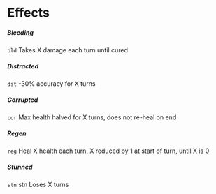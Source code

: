 # Effects

##### Bleeding

`bld`
Takes X damage each turn until cured

##### Distracted

`dst`
-30% accuracy for X turns

##### Corrupted

`cor`
Max health halved for X turns, does not re-heal on end

##### Regen

`reg`
Heal X health each turn, X reduced by 1 at start of turn, until X is 0

##### Stunned

`stn`
stn
Loses X turns
